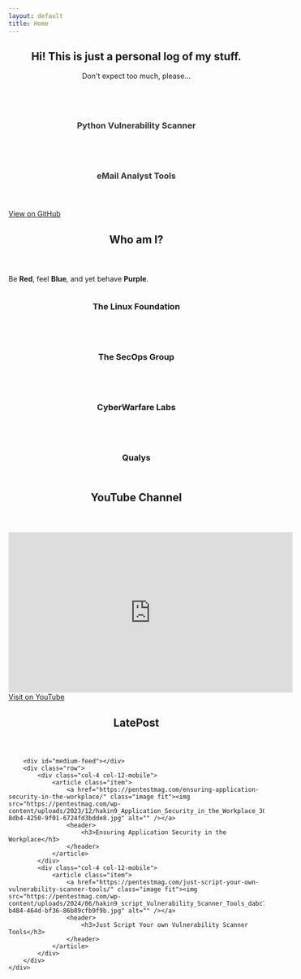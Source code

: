 ```yaml
---
layout: default
title: Home
---
```


<section id="home" class="one dark cover">
    <div class="container">
        <header>
            <h2 class="alt">Hi! This is just a personal log of my stuff.</h2>
            <p>Don't expect too much, please...</p>
        </header>
        <div class="row">
            <div class="col-4 col-12-mobile">
                <article class="item">
                    <a href="https://github.com/n4igme/pvascan" class="image fit"><img src="{{ '/images/pythonvascan.jpg' | relative_url }}" alt="" /></a>
                    <header>
                        <h3 style="color: #333;">Python Vulnerability Scanner</h3>
                    </header>
                </article>
            </div>
            <div class="col-4 col-12-mobile">
                <article class="item">
                    <a href="https://n4igme.github.io/emlize/" class="image fit"><img src="{{ '/images/emailanalysis.jpg' | relative_url }}" alt="" /></a>
                    <header>
                        <h3 style="color: #333;">eMail Analyst Tools</h3>
                    </header>
                </article>
            </div>
        </div>
        <footer>
            <a href="https://github.com/n4igme" class="icon brands fa-github-square"> View on GitHub</a>
        </footer>
    </div>
</section>

<section id="about" class="two">
    <div class="container">
        <header>
            <h2>Who am I?</h2>
        </header>
        <p>Be <b>Red</b>, feel <b>Blue</b>, and yet behave <b>Purple</b>.</p>
        <div class="row">
            <div class="col-4 col-12-mobile">
                <article class="item">
                    <a href="https://training.linuxfoundation.org/certification-catalog/" class="image fit"><img src="{{ '/images/LinuxFoundation.png' | relative_url }}" alt="" /></a>
                    <header>
                        <h3>The Linux Foundation</h3>
                    </header>
                </article>
            </div>
            <div class="col-4 col-12-mobile">
                <article class="item">
                    <a href="https://secops.group/" class="image fit"><img src="{{ '/images/TheSecOpsGroup.png' | relative_url }}" alt="" /></a>
                    <header>
                        <h3>The SecOps Group</h3>
                    </header>
                </article>
                <article class="item">
                    <a href="https://cyberwarfare.live/" class="image fit"><img src="{{ '/images/CyberWarfareLabs.jpeg' | relative_url }}" alt="" /></a>
                    <header>
                        <h3>CyberWarfare Labs</h3>
                    </header>
                </article>
            </div>
            <div class="col-4 col-12-mobile">
                <article class="item">
                    <a href="https://www.qualys.com/training/" class="image fit"><img src="{{ '/images/Qualys.png' | relative_url }}" alt="" /></a>
                    <header>
                        <h3>Qualys</h3>
                    </header>
                </article>
            </div>
        </div>
    </div>
</section>

<section id="content" class="three">
    <div class="container">
        <header>
            <h2>YouTube Channel</h2>
        </header>
    </div>
    <iframe width="560" height="315" src="https://www.youtube.com/embed/Dc5sQPeqo5w" frameborder="0" allowfullscreen></iframe><br/>
    <a href="https://www.youtube.com/channel/UCk8gNn8kHS0muE_d2jRuIpw" target="_blank" class="icon brands fa-youtube-square"> Visit on YouTube</a>
</section>

<section id="post" class="four">
    <div class="container">
        <header>
            <h2>LatePost</h2>
        </header>
            
        <div id="medium-feed"></div>
        <div class="row">
            <div class="col-4 col-12-mobile">
                <article class="item">
                    <a href="https://pentestmag.com/ensuring-application-security-in-the-workplace/" class="image fit"><img src="https://pentestmag.com/wp-content/uploads/2023/12/hakin9_Application_Security_in_the_Workplace_30ff5068-8db4-4250-9f01-6724fd3bdde8.jpg" alt="" /></a>
                    <header>
                        <h3>Ensuring Application Security in the Workplace</h3>
                    </header>
                </article>
            </div>
            <div class="col-4 col-12-mobile">
                <article class="item">
                    <a href="https://pentestmag.com/just-script-your-own-vulnerability-scanner-tools/" class="image fit"><img src="https://pentestmag.com/wp-content/uploads/2024/06/hakin9_script_Vulnerability_Scanner_Tools_dabc7660-b484-464d-bf36-86b89cfb9f9b.jpg" alt="" /></a>
                    <header>
                        <h3>Just Script Your own Vulnerability Scanner Tools</h3>
                    </header>
                </article>
            </div>
        </div>
    </div>
</section>

<script>
    document.addEventListener('DOMContentLoaded', function() {
        const sections = document.querySelectorAll('section');
        sections.forEach(section => section.style.display = 'none');

        // Function to show the selected section and hide others
        function showSection(selectedId) {
            sections.forEach(section => {
                if (section.id === selectedId) {
                    section.style.display = 'block';
                } else {
                    section.style.display = 'none';
                }
            });
        }

        // Add event listeners for navigation (modify this part according to your navigation setup)
        document.querySelectorAll('nav a').forEach(link => {
            link.addEventListener('click', function(e) {
                e.preventDefault();
                const targetId = this.getAttribute('href').substring(1);
                showSection(targetId);
            });
        });

        // Show the home section by default
        showSection('home');

        // Medium RSS feed integration
        async function fetchMediumRSS() {
            const rssFeedUrl = 'https://medium.com/feed/@bibib';
            const rssToJsonUrl = `https://api.rss2json.com/v1/api.json?rss_url=${encodeURIComponent(rssFeedUrl)}`;

            try {
                const response = await fetch(rssToJsonUrl);
                const data = await response.json();
                displayFeed(data);
            } catch (error) {
                console.error('Error fetching RSS feed:', error);
            }
        }

        function displayFeed(data) {
            const feedContainer = document.getElementById('medium-feed');
            const items = data.items;

            items.forEach(item => {
                const feedItem = document.createElement('div');
                feedItem.innerHTML = `
                    <h3>${new Date(item.pubDate).toLocaleDateString()} | <a href="${item.link}" target="_blank">${item.title}</a></h3>
                `;
                feedContainer.appendChild(feedItem);
            });
        }

        fetchMediumRSS();
    });
</script>
